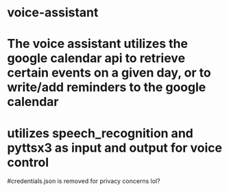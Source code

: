 # voice-assistant
# The voice assistant utilizes the google calendar api to retrieve certain events on a given day, or to write/add reminders to the google calendar
# utilizes speech_recognition and pyttsx3 as input and output for voice control
#credentials.json is removed for privacy concerns lol?
